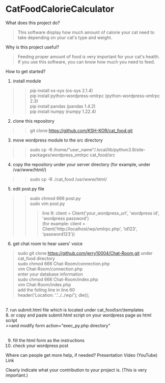 # CatFoodCalorieCalculator
What does this project do? <br />
>This software display how much amount of calorie your cat need to take depending on your cat's type and weight.

Why is this project useful? <br />
>Feeding proper amount of food is very important for your cat's health. If you use this software, you can know how much you need to feed.

How to get started?<br />
1. install module<br />
>>pip install os-sys (os-sys 2.1.4)<br />
>>pip install python-wordpress-xmlrpc (python-wordpress-xmlrpc 2.3)<br />
>>pip install pandas (pandas 1.4.2)<br />
>>pip install numpy (numpy 1.22.4)<br />
2. clone this repository<br />
>>git clone https://github.com/KSH-KOR/cat_food.git <br />
3. move wordpress module to the src directory<br />
>>sudo cp -R /home/"user_name"/.local/lib/python3.9/site-packages/wordpress_xmlrpc cat_food/src<br />
4. copy the repository under your server directory (for example, under /var/www/html/)<br />
>>sudo cp -R ./cat_food /usr/www/html/<br />
5. edit post.py file<br />
>>sudo chmod 666 post.py<br />
>>sudo vim post.py<br />
>>>line 9: client = Client('your_wordpress_url', 'wordpress id', 'wordpress password')<br />
>>>(for example: client = Client('http://localhost/wp/xmlrpc.php', 'id123', 'password123'))<br />
6. get chat room to hear users' voice<br />
>sudo git clone https://github.com/jerry10004/Chat-Room.git under cat_food directory<br />
>sudo chmod 666 Chat-Room/connection.php<br />
>vim Chat-Room/connection.php<br />
>enter your database information<br />
>sudo chmod 666 Chat-Room/index.php<br />
>vim Chat-Room/index.php<br />
>add the folling line in line 60<br />
>header('Location: '.'../../wp/'); die();<br />
<br />
7. run submit.html file which is located under cat_food\src\templates<br />
8. or copy and paste submit.html script on your wordpress page as html script<br />
>>and modify form action="exec_py.php directory"<br />
<br />

9. fill the html form as the instructions<br />
10. check your wordpress post<br />

Where can people get more help, if needed? Presentation Video (YouTube) Link<br />
  
Clearly indicate what your contribution to your project is. (This is very important.)<br />
  
